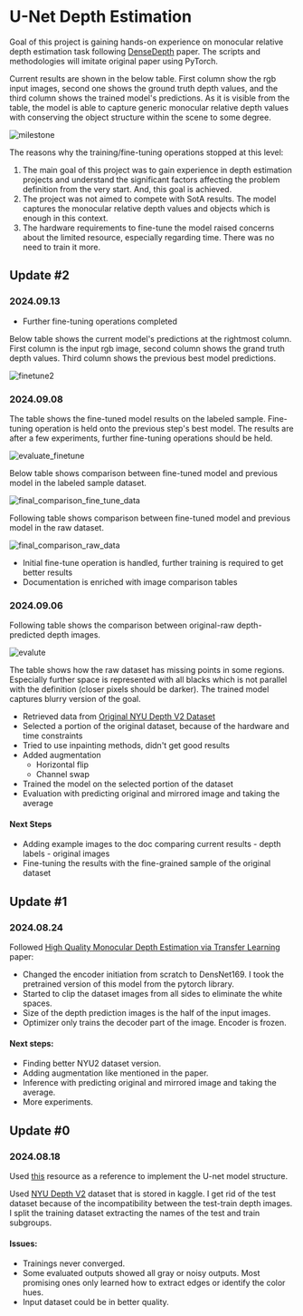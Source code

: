 # U-Net Depth Estimation

Goal of this project is gaining hands-on experience on monocular 
relative depth estimation task following [DenseDepth](https://arxiv.org/abs/1812.11941) paper.
The scripts and methodologies will imitate original paper using PyTorch.

Current results are shown in the below table. First column show the rgb input images, second one shows the 
ground truth depth values, and the third column shows the trained model's predictions. As it is visible from the
table, the model is able to capture generic monocular relative depth values with conserving the object structure
within the scene to some degree.

![milestone](https://github.com/OnurSefa/U-Net_Depth_Estimation/raw/main/docs/milestone.png)

The reasons why the training/fine-tuning operations stopped at this level:
1. The main goal of this project was to gain experience in depth estimation projects and understand the significant factors affecting the problem definition from the very start. And, this goal is achieved.
2. The project was not aimed to compete with SotA results. The model captures the monocular relative depth values and objects which is enough in this context.
3. The hardware requirements to fine-tune the model raised concerns about the limited resource, especially regarding time. There was no need to train it more.


## Update #2

### 2024.09.13

* Further fine-tuning operations completed

Below table shows the current model's predictions at the rightmost column. First column is the input rgb image, second column
shows the grand truth depth values. Third column shows the previous best model predictions.

![finetune2](https://github.com/OnurSefa/U-Net_Depth_Estimation/raw/main/docs/finetune2.png)


### 2024.09.08

The table shows the fine-tuned model results on the labeled sample.
Fine-tuning operation is held onto the previous step's best model.
The results are after a few experiments, further fine-tuning operations should be held.

![evaluate_finetune](https://github.com/OnurSefa/U-Net_Depth_Estimation/raw/main/docs/evaluate_finetune.png)

Below table shows comparison between fine-tuned model and previous model in the labeled sample dataset.

![final_comparison_fine_tune_data](https://github.com/OnurSefa/U-Net_Depth_Estimation/raw/main/docs/final_comparison_fine_tune_data.png)


Following table shows comparison between fine-tuned model and previous model in the raw dataset.

![final_comparison_raw_data](https://github.com/OnurSefa/U-Net_Depth_Estimation/raw/main/docs/final_comparison_raw_data.png)

* Initial fine-tune operation is handled, further training is required to get better results
* Documentation is enriched with image comparison tables 


### 2024.09.06

Following table shows the comparison between original-raw depth-predicted depth images.

![evalute](https://github.com/OnurSefa/U-Net_Depth_Estimation/raw/main/docs/evaluate.png)

The table shows how the raw dataset has missing points in some regions. Especially further space
is represented with all blacks which is not parallel with the definition (closer pixels should be darker).
The trained model captures blurry version of the goal.

* Retrieved data from [Original NYU Depth V2 Dataset](https://cs.nyu.edu/~fergus/datasets/nyu_depth_v2.html#raw_parts)
* Selected a portion of the original dataset, because of the hardware and time constraints
* Tried to use inpainting methods, didn't get good results
* Added augmentation
  * Horizontal flip
  * Channel swap
* Trained the model on the selected portion of the dataset
* Evaluation with predicting original and mirrored image and taking the average

#### Next Steps
* Adding example images to the doc comparing current results - depth labels - original images 
* Fine-tuning the results with the fine-grained sample of the original dataset


## Update #1

### 2024.08.24 

Followed [High Quality Monocular Depth Estimation via Transfer Learning](https://arxiv.org/pdf/1812.11941)
paper:
* Changed the encoder initiation from scratch to DensNet169. I took the pretrained
version of this model from the pytorch library.
* Started to clip the dataset images from all sides to eliminate the white spaces.
* Size of the depth prediction images is the half of the input images.
* Optimizer only trains the decoder part of the image. Encoder is frozen.

#### Next steps:
* Finding better NYU2 dataset version.
* Adding augmentation like mentioned in the paper.
* Inference with predicting original and mirrored image and taking the average.
* More experiments.

## Update #0

### 2024.08.18

Used [this](https://github.com/milesial/Pytorch-UNet/blob/master/unet/unet_model.py)
resource as a reference to implement the U-net model structure.

Used [NYU Depth V2](https://www.kaggle.com/datasets/soumikrakshit/nyu-depth-v2)
dataset that is stored in kaggle. I get rid of the test dataset because of the 
incompatibility between the test-train depth images. I split the training dataset
extracting the names of the test and train subgroups.

#### Issues:
* Trainings never converged.
* Some evaluated outputs showed all gray or noisy outputs. Most promising ones only learned how to extract edges or identify the color hues.
* Input dataset could be in better quality.
